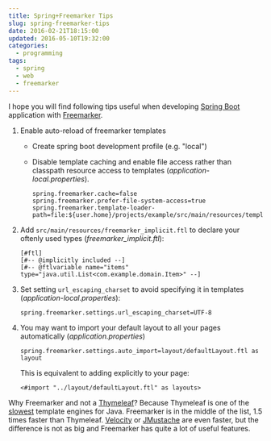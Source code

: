 ```yaml
---
title: Spring+Freemarker Tips
slug: spring-freemarker-tips
date: 2016-02-21T18:15:00
updated: 2016-05-10T19:32:00
categories:
  - programming
tags:
  - spring
  - web
  - freemarker
---
```


I hope you will find following tips useful when developing [Spring Boot] application with [Freemarker].
<!--more-->

1. Enable auto-reload of freemarker templates

    - Create spring boot development profile (e.g. "local")

    - Disable template caching and enable file access rather than classpath resource access to templates (_application-local.properties_).

        ```properties
        spring.freemarker.cache=false
        spring.freemarker.prefer-file-system-access=true
        spring.freemarker.template-loader-path=file:${user.home}/projects/example/src/main/resources/templates
        ```

2. Add `src/main/resources/freemarker_implicit.ftl` to declare your oftenly used types (_freemarker_implicit.ftl_):

    ```freemarker
    [#ftl]
    [#-- @implicitly included --]
    [#-- @ftlvariable name="items" type="java.util.List<com.example.domain.Item>" --]
    ```

3. Set setting `url_escaping_charset` to avoid specifying it in templates (_application-local.properties_):

    ```properties
    spring.freemarker.settings.url_escaping_charset=UTF-8
    ```
4. You may want to import your default layout to all your pages automatically (_application.properties_)

    ```properties
    spring.freemarker.settings.auto_import=layout/defaultLayout.ftl as layout
    ```
    This is equivalent to adding explicitly to your page:

    ```freemarker
    <#import "../layout/defaultLayout.ftl" as layouts>
    ```

Why Freemarker and not a [Thymeleaf]? Because Thymeleaf is one of the [slowest][benchmark] template engines for Java. Freemarker is in the middle of the list, 1.5 times faster than Thymeleaf. [Velocity] or [JMustache] are even faster, but the difference is not as big and Freemarker has quite a lot of useful features.

[Spring Boot]: https://projects.spring.io/spring-boot
[Freemarker]: http://freemarker.org
[Thymeleaf]: http://www.thymeleaf.org/
[Velocity]: http://velocity.apache.org/
[JMustache]: https://github.com/samskivert/jmustache
[benchmark]: https://github.com/jreijn/spring-comparing-template-engines#benchmarks-2015
